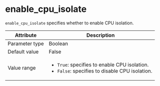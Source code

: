 # enable_cpu_isolate

`enable_cpu_isolate` specifies whether to enable CPU isolation.

| Attribute | Description |
|----------|---------|
| Parameter type | Boolean |
| Default value | False |
| Value range | <ul><li>`True`: specifies to enable CPU isolation.</li><li>`False`: specifies to disable CPU isolation.</li></ul> |
